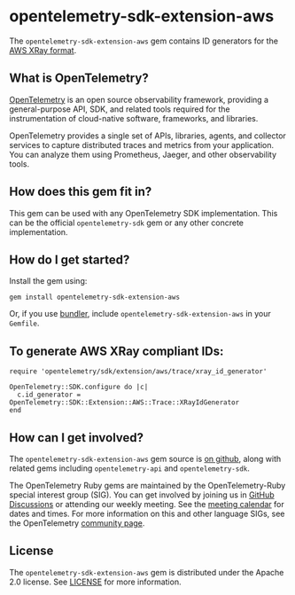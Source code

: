 # opentelemetry-sdk-extension-aws

The `opentelemetry-sdk-extension-aws` gem contains ID generators for the
[AWS XRay format][aws-xray].

## What is OpenTelemetry?

[OpenTelemetry][opentelemetry-home] is an open source observability framework, providing a general-purpose API, SDK, and related tools required for the instrumentation of cloud-native software, frameworks, and libraries.

OpenTelemetry provides a single set of APIs, libraries, agents, and collector services to capture distributed traces and metrics from your application. You can analyze them using Prometheus, Jaeger, and other observability tools.

## How does this gem fit in?

This gem can be used with any OpenTelemetry SDK implementation. This can be the official `opentelemetry-sdk` gem or any other concrete implementation.

## How do I get started?

Install the gem using:

```
gem install opentelemetry-sdk-extension-aws
```

Or, if you use [bundler][bundler-home], include `opentelemetry-sdk-extension-aws` in your `Gemfile`.

## To generate AWS XRay compliant IDs:
```
require 'opentelemetry/sdk/extension/aws/trace/xray_id_generator'

OpenTelemetry::SDK.configure do |c|
  c.id_generator = OpenTelemetry::SDK::Extension::AWS::Trace::XRayIdGenerator
end
```

## How can I get involved?

The `opentelemetry-sdk-extension-aws` gem source is [on github][repo-github], along with related gems including `opentelemetry-api` and `opentelemetry-sdk`.

The OpenTelemetry Ruby gems are maintained by the OpenTelemetry-Ruby special interest group (SIG). You can get involved by joining us in [GitHub Discussions][discussions-url] or attending our weekly meeting. See the [meeting calendar][community-meetings] for dates and times. For more information on this and other language SIGs, see the OpenTelemetry [community page][ruby-sig].

## License

The `opentelemetry-sdk-extension-aws` gem is distributed under the Apache 2.0 license. See [LICENSE][license-github] for more information.

[opentelemetry-home]: https://opentelemetry.io
[bundler-home]: https://bundler.io
[repo-github]: https://github.com/open-telemetry/opentelemetry-ruby
[license-github]: https://github.com/open-telemetry/opentelemetry-ruby-contrib/blob/main/LICENSE
[ruby-sig]: https://github.com/open-telemetry/community#ruby-sig
[community-meetings]: https://github.com/open-telemetry/community#community-meetings
[discussions-url]: https://github.com/open-telemetry/opentelemetry-ruby/discussions
[aws-xray]: https://docs.aws.amazon.com/xray/latest/devguide/aws-xray.html

